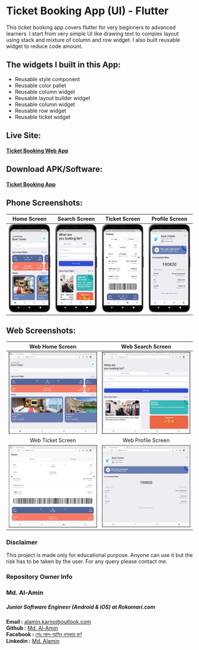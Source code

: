 # Ticket Booking App (UI) - Flutter

This ticket booking app covers flutter for very beginners to advanced learners. I start from very simple UI like drawing text to complex layout using stack and mixture of column and row widget. I also built reusable widget to reduce code amount.

 ## The widgets I built in this App:

- Reusable style component
- Reusable color pallet
- Reusable column widget
- Reusable layout builder widget
- Reusable column widget
- Reusable row widget
- Reusable ticket widget

## Live Site:

#### [Ticket Booking Web App](https://cpad-gazipur.github.io/Ticket-Booking-App/)

## Download APK/Software:

#### [Ticket Booking App](https://github.com/CPAD-Gazipur/Ticket-Booking-App/releases/tag/v1.0.0) 

## Phone Screenshots:



| Home Screen      |  Search Screen |  Ticket Screen |  Profile Screen |
| :---:       |    :----:   | :----:   | :----:   |
| <img src="screenshots\ticket_booking_app_home_screen_ui.png" width="250">       |  <img src="screenshots\ticket_booking_app_search_screen_ui.png" width="250">     |  <img src="screenshots\ticket_booking_app_ticket_screen_ui.png" width="250">  | <img src="screenshots\ticket_booking_app_profile_screen_ui.png" width="250">  |


## Web Screenshots:


| Web Home Screen  | Web Search Screen | 
| :---:       |    :----:   | 
| <img src="screenshots\ticket_booking_web_app_home_screen_ui.png">       |  <img src="screenshots\ticket_booking_web_app_search_screen_ui.png">     | 
| Web Ticket Screen  | Web Profile Screen | 
| <img src="screenshots\ticket_booking_web_app_ticket_screen_ui.png">       |  <img src="screenshots\ticket_booking_web_app_profile_screen_ui.png">     |


### Disclaimer
This project is made only for educational purpose. Anyone can use it but the risk has to be taken by the user. For any query please contact me.

### Repository Owner Info

### Md. Al-Amin
##### Junior Software Engineer (Android & iOS) at Rokomari.com

__Email :__ [ alamin.karno@outlook.com ](mailto:alamin.karno@outlook.com) \
__Github :__ [Md. Al-Amin](https://github.com/alamin-karno) \
__Facebook :__ [মোঃ আল-আমিন খন্দকার কর্ণ](https://facebook.com/alamin.kanro786) \
__Linkedin :__ [Md. Alamin](https://www.linkedin.com/in/alaminkarno/)

